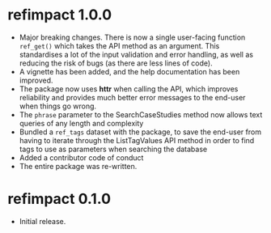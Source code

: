 # refimpact 1.0.0

* Major breaking changes. There is now a single user-facing function `ref_get()`
  which takes the API method as an argument. This standardises a lot of the 
  input validation and error handling, as well as reducing the risk of bugs (as 
  there are less lines of code).
* A vignette has been added, and the help documentation has been improved.
* The package now uses **httr** when calling the API, which improves reliability
  and provides much better error messages to the end-user when things go wrong.
* The `phrase` parameter to the SearchCaseStudies method now allows text queries
  of any length and complexity
* Bundled a `ref_tags` dataset with the package, to save the end-user from 
  having to iterate through the ListTagValues API method in order to find tags
  to use as parameters when searching the database
* Added a contributor code of conduct
* The entire package was re-written.

# refimpact 0.1.0

* Initial release.
